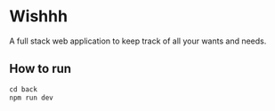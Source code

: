 # Wishhh

A full stack web application to keep track of all your wants and needs.

## How to run

```js
cd back
npm run dev
```
